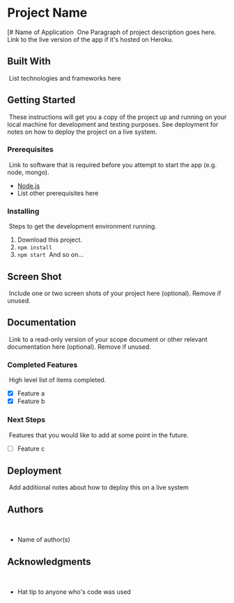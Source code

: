 # Project Name

[# Name of Application
​
One Paragraph of project description goes here. Link to the live version of the app if it's hosted on Heroku.
​
## Built With
​
List technologies and frameworks here
​
## Getting Started
​
These instructions will get you a copy of the project up and running on your local machine for development and testing purposes. See deployment for notes on how to deploy the project on a live system.
​
### Prerequisites
​
Link to software that is required before you attempt to start the app (e.g. node, mongo).
​
- [Node.js](https://nodejs.org/en/)
- List other prerequisites here
​
​
### Installing
​
Steps to get the development environment running.
​
1. Download this project.
2. `npm install`
3. `npm start`
​
And so on...
​
## Screen Shot
​
Include one or two screen shots of your project here (optional). Remove if unused.
​
## Documentation
​
Link to a read-only version of your scope document or other relevant documentation here (optional). Remove if unused.
​
### Completed Features
​
High level list of items completed.
​
- [x] Feature a
- [x] Feature b
​
### Next Steps
​
Features that you would like to add at some point in the future.
​
- [ ] Feature c
​
## Deployment
​
Add additional notes about how to deploy this on a live system
​
## Authors
​
* Name of author(s)
​
​
## Acknowledgments
​
* Hat tip to anyone who's code was used